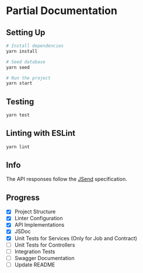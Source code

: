 # Partial Documentation

## Setting Up

```bash
# Install dependencies
yarn install

# Seed database
yarn seed

# Run the project
yarn start
```

## Testing

```bash
yarn test
```

## Linting with ESLint

```bash
yarn lint
```

## Info

The API responses follow the [JSend](https://github.com/omniti-labs/jsend) specification.

## Progress

- [x] Project Structure
- [x] Linter Configuration
- [x] API Implementations
- [x] JSDoc
- [x] Unit Tests for Services (Only for Job and Contract)
- [ ] Unit Tests for Controllers
- [ ] Integration Tests
- [ ] Swagger Documentation
- [ ] Update README
